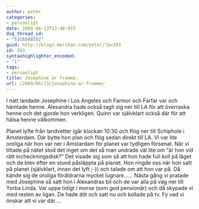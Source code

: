 ```yaml
---
author: peter
categories:
- personligt
date: 2009-06-13T12:46:07Z
dsq_thread_id:
- "5316568552"
guid: http://blogs.merikan.com/peter/?p=393
id: 393
syntaxhighlighter_encoded:
- "1"
tags:
- personligt
title: Josephine är framme.
url: /2009/06/13/josephine-ar-framme/
---
```


I natt landade Josephine i Los Angeles och Farmor och Farfar var och hämtade henne. Alexandra hade också tagit sig ner till LA för att överraska henne och det gjorde hon verkligen. Quinn var självklart också där för att hälsa henne välkommen.

Planet lyfte från landvetter igår klockan 10:30 och flög ner till Schiphole i Amsterdam. Där bytte hon plan och flög sedan direkt till LA. Vi var lite oroliga när hon var ner i Amstardam för planet var tydligen försenat. När vi tittade på nätet stod det inget om det så man undrade väl lite om &#8220;är hon vid rätt incheckningsdisk?&#8221; Det visade sig som så att hon hade full koll på läget och de blev efter en stund påsläppta på planet. Hon ringde oss när hon satt på planet (självklart, innan det lyft ;-)) och talade om att hon var på. Då kände sig de oroliga föräldrarna mycket lugnare&#8230;&#8230; Nästa gång vi pratade med Josephine så satt hon i Alexandras bil och de var alla på väg ner till Yorba Linda. Var uppe tidigt i morse (som god pensionär) och då skypade vi med resten av ligan. De hade ätit och satt nu och kollade på tv. Fy vad vi önskar att vi var där&#8230;.